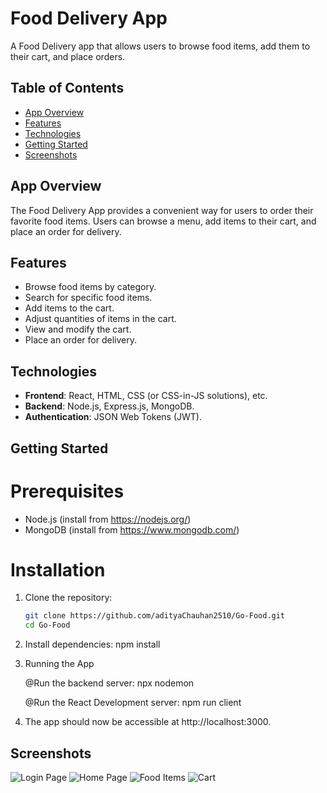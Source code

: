 # Food Delivery App

A Food Delivery app that allows users to browse food items, add them to their cart, and place orders.

## Table of Contents

- [App Overview](#app-overview)
- [Features](#features)
- [Technologies](#technologies)
- [Getting Started](#getting-started)
- [Screenshots](#screenshots)

## App Overview

The Food Delivery App provides a convenient way for users to order their favorite food items. Users can browse a menu, add items to their cart, and place an order for delivery.

## Features
- Browse food items by category.
- Search for specific food items.
- Add items to the cart.
- Adjust quantities of items in the cart.
- View and modify the cart.
- Place an order for delivery.

## Technologies

- **Frontend**: React, HTML, CSS (or CSS-in-JS solutions), etc.
- **Backend**: Node.js, Express.js, MongoDB.
- **Authentication**: JSON Web Tokens (JWT).

## Getting Started

# Prerequisites

- Node.js (install from https://nodejs.org/)
- MongoDB (install from https://www.mongodb.com/)

# Installation

1. Clone the repository:

   ```bash
   git clone https://github.com/adityaChauhan2510/Go-Food.git
   cd Go-Food

2. Install dependencies:
   npm install

3. Running the App

   @Run the backend server:
     npx nodemon
   
   @Run the React Development server:
     npm run client

5. The app should now be accessible at http://localhost:3000.

## Screenshots
![Login Page](screenshots/Login-Page.png)
![Home Page](screenshots/Home-Page.png)
![Food Items](screenshots/Food-options.png)
![Cart](screenshots/Cart.png)







